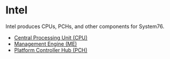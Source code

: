 # Intel

Intel produces CPUs, PCHs, and other components for System76.

- [Central Processing Unit (CPU)](cpu/README.md)
- [Management Engine (ME)](me/README.md)
- [Platform Controller Hub (PCH)](pch/README.md)
